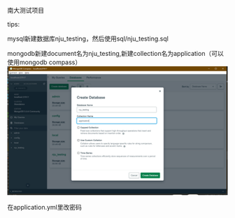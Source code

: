 南大测试项目

tips: 

mysql新建数据库nju_testing，然后使用sql/nju_testing.sql

mongodb新建document名为nju_testing,新建collection名为application（可以使用mongodb compass）
![img.png](img.png)

在application.yml里改密码
    
